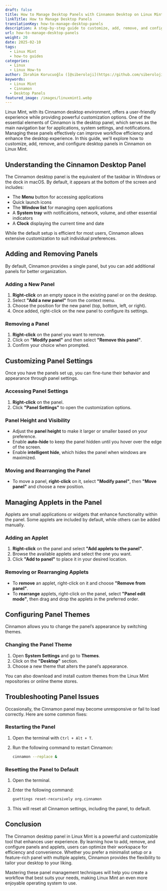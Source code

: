 ```yaml
---
draft: false
title: How to Manage Desktop Panels with Cinnamon Desktop on Linux Mint
linkTitle: How to Manage Desktop Panels
translationKey: how-to-manage-desktop-panels
description: A step-by-step guide to customize, add, remove, and configure desktop panels in Cinnamon on Linux Mint.
url: how-to-manage-desktop-panels
weight: 20
date: 2025-02-10
tags:
  - Linux Mint
  - how-to guides
categories:
  - Linux
  - Linux How-to
author: İbrahim Korucuoğlu ([@siberoloji](https://github.com/siberoloji))
keywords:
  - Linux Mint
  - Cinnamon  
  - Desktop Panels
featured_image: /images/linuxmint1.webp
---
```

Linux Mint, with its Cinnamon desktop environment, offers a user-friendly experience while providing powerful customization options. One of the essential elements of Cinnamon is the desktop panel, which serves as the main navigation bar for applications, system settings, and notifications. Managing these panels effectively can improve workflow efficiency and enhance the desktop experience. In this guide, we'll explore how to customize, add, remove, and configure desktop panels in Cinnamon on Linux Mint.

## Understanding the Cinnamon Desktop Panel

The Cinnamon desktop panel is the equivalent of the taskbar in Windows or the dock in macOS. By default, it appears at the bottom of the screen and includes:

- The **Menu** button for accessing applications
- Quick launch icons
- The **Window list** for managing open applications
- A **System tray** with notifications, network, volume, and other essential indicators
- A **Clock** displaying the current time and date

While the default setup is efficient for most users, Cinnamon allows extensive customization to suit individual preferences.

## Adding and Removing Panels

By default, Cinnamon provides a single panel, but you can add additional panels for better organization.

### Adding a New Panel

1. **Right-click** on an empty space in the existing panel or on the desktop.
2. Select **"Add a new panel"** from the context menu.
3. Choose the position for the new panel (top, bottom, left, or right).
4. Once added, right-click on the new panel to configure its settings.

### Removing a Panel

1. **Right-click** on the panel you want to remove.
2. Click on **"Modify panel"** and then select **"Remove this panel"**.
3. Confirm your choice when prompted.

## Customizing Panel Settings

Once you have the panels set up, you can fine-tune their behavior and appearance through panel settings.

### Accessing Panel Settings

1. **Right-click** on the panel.
2. Click **"Panel Settings"** to open the customization options.

### Panel Height and Visibility

- Adjust the **panel height** to make it larger or smaller based on your preference.
- Enable **auto-hide** to keep the panel hidden until you hover over the edge of the screen.
- Enable **intelligent hide**, which hides the panel when windows are maximized.

### Moving and Rearranging the Panel

- To move a panel, **right-click** on it, select **"Modify panel"**, then **"Move panel"** and choose a new position.

## Managing Applets in the Panel

Applets are small applications or widgets that enhance functionality within the panel. Some applets are included by default, while others can be added manually.

### Adding an Applet

1. **Right-click** on the panel and select **"Add applets to the panel"**.
2. Browse the available applets and select the one you want.
3. Click **"Add to panel"** to place it in your desired location.

### Removing or Rearranging Applets

- To **remove** an applet, right-click on it and choose **"Remove from panel"**.
- To **rearrange** applets, right-click on the panel, select **"Panel edit mode"**, then drag and drop the applets in the preferred order.

## Configuring Panel Themes

Cinnamon allows you to change the panel’s appearance by switching themes.

### Changing the Panel Theme

1. Open **System Settings** and go to **Themes**.
2. Click on the **"Desktop"** section.
3. Choose a new theme that alters the panel’s appearance.

You can also download and install custom themes from the Linux Mint repositories or online theme stores.

## Troubleshooting Panel Issues

Occasionally, the Cinnamon panel may become unresponsive or fail to load correctly. Here are some common fixes:

### Restarting the Panel

1. Open the terminal with `Ctrl + Alt + T`.
2. Run the following command to restart Cinnamon:

   ```bash
   cinnamon --replace &
   ```

### Resetting the Panel to Default

1. Open the terminal.
2. Enter the following command:

   ```bash
   gsettings reset-recursively org.cinnamon
   ```

3. This will reset all Cinnamon settings, including the panel, to default.

## Conclusion

The Cinnamon desktop panel in Linux Mint is a powerful and customizable tool that enhances user experience. By learning how to add, remove, and configure panels and applets, users can optimize their workspace for efficiency and convenience. Whether you prefer a minimalist setup or a feature-rich panel with multiple applets, Cinnamon provides the flexibility to tailor your desktop to your liking.

Mastering these panel management techniques will help you create a workflow that best suits your needs, making Linux Mint an even more enjoyable operating system to use.
